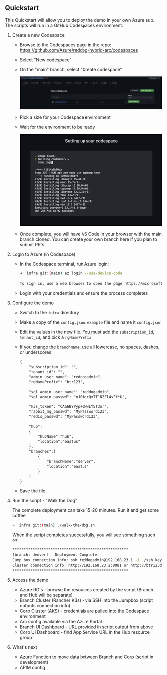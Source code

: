 ## Quickstart

This Quickstart will allow you to deploy the demo in your own Azure sub. The scripts will run in a GitHub Codespaces environment.

1. Create a new Codespace

    * Browse to the Codespaces page in the repo: https://github.com/Azure/reddog-hybrid-arc/codespaces
    * Select "New codespace"
    * On the "main" branch, select "Create codespace"

        ![New Codespace](../assets/new-codespace.png)

    * Pick a size for your Codespace environment
    * Wait for the environment to be ready
    
        ![New Codespace](../assets/codespace-create.png)

    * Once complete, you will have VS Code in your browser with the main branch cloned. You can create your own branch here if you plan to submit PR's

2. Login to Azure (in Codespace)

    * In the Codespace terminal, run Azure login:

        ```bash
        ➜  infra git:(main) az login --use-device-code

        To sign in, use a web browser to open the page https://microsoft.com/devicelogin and enter the code A9X791234 to authenticate.
        ```

    * Login with your credentials and ensure the process completes

3. Configure the demo 

    * Switch to the `infra` directory
    * Make a copy of the `config.json.example` file and name it `config.json`
    * Edit the values in the new file. You must add the `subscription_id`, `tenant_id`, and pick a `rgNamePrefix`
    * If you change the `branchName`, use all lowercase, no spaces, dashes, or underscores

        ```
        {
            "subscription_id": "",
            "tenant_id": "",
            "admin_user_name": "reddogadmin",
            "rgNamePrefix": "btr123",
            
            "sql_admin_user_name": "reddogadmin",
            "sql_admin_passwd": "nJ0fqrQx7T^NZFl4sFf*U",
            
            "k3s_token": "CAa6BYPyp+6NwLY5f3or",
            "rabbit_mq_passwd": "MyPassword123",
            "redis_passwd": "MyPassword123",
            
            "hub":
            {
                "hubName":"hub",
                "location":"eastus"
            },
            "branches":[
                {
                    "branchName":"denver",
                    "location":"eastus"
                }
            ]
        }
        ```
    * Save the file

4. Run the script - "Walk the Dog" 

    The complete deployment can take 15-20 minutes. Run it and get some coffee

    ```bash
    ➜  infra git:(main) ./walk-the-dog.sh
    ```

    When the script completes successfully, you will see something such as: 

    ```bash
    ****************************************************
    [branch: denver] - Deployment Complete! 
    Jump box connection info: ssh reddogadmin@192.168.23.1 -i ./ssh_keys/btr123_id_rsa -p 2022
    Cluster connection info: http://192.168.23.2:8081 or http://btr123denver-k3s-worker-pub-ip.eastus.cloudapp.azure.com:8081
    ****************************************************
    ```

5. Access the demo

    * Azure RG's - browse the resources created by the script (Branch and Hub will be separate)
    * Branch Cluster (Rancher K3s) - via SSH into the Jumpbox (script outputs connection info)
    * Corp Cluster (AKS) - credentials are pulled into the Codespace environment
    * Arc config available via the Azure Portal
    * Branch UI Dashboard - URL provided in script output from above
    * Corp UI Dashboard - find App Service URL in the Hub resource group

6. What's next

    * Azure Function to move data between Branch and Corp (script in development)
    * APIM config
